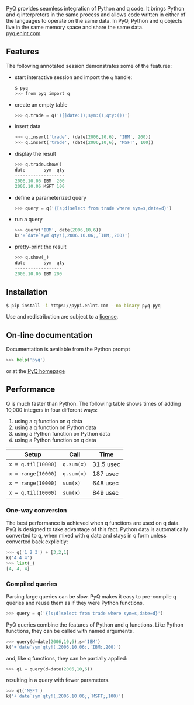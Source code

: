PyQ provides seamless integration of Python and q code. It brings Python and q interpreters in the same process and allows code written in either of the languages to operate on the same data. In PyQ, Python and q objects live in the same memory space and share the same data.  
<i class="fa fa-hand-o-right"></i> [pyq.enlnt.com](http://pyq.enlnt.com) 


## Features

The following annotated session demonstrates some of the features:

- start interactive session and import the `q` handle:
    ```bash
    $ pyq
    >>> from pyq import q
    ```
- create an empty table
    ```python
    >>> q.trade = q('([]date:();sym:();qty:())')
    ```
- insert data
    ```python
    >>> q.insert('trade', (date(2006,10,6), 'IBM', 200))
    >>> q.insert('trade', (date(2006,10,6), 'MSFT', 100))
    ```
- display the result
    ```python
    >>> q.trade.show()
    date       sym  qty
    -------------------
    2006.10.06 IBM  200
    2006.10.06 MSFT 100
    ```
- define a parameterized query
    ```python
    >>> query = q('{[s;d]select from trade where sym=s,date=d}')
    ```
- run a query
    ```python
    >>> query('IBM', date(2006,10,6))
    k('+`date`sym`qty!(,2006.10.06;,`IBM;,200)')
    ```
- pretty-print the result
    ```python
    >>> q.show(_)
    date       sym  qty
    ------------------
    2006.10.06 IBM 200
    ```


## Installation

```bash
$ pip install -i https://pypi.enlnt.com --no-binary pyq pyq
```
Use and redistribution are subject to a [license](https://pyq.enlnt.com/license.html).


## On-line documentation

Documentation is available from the Python prompt
```python
>>> help('pyq')
```
or at the [PyQ homepage](http://pyq.enlnt.com)


## Performance 

Q is much faster than Python. The following table shows times of adding 10,000 integers in four different ways: 

1. using a q function on q data
2. using a q function on Python data
3. using a Python function on Python data
4. using a Python function on q data

| Setup              | Call       | Time      |
|--------------------|------------|-----------|
| `x = q.til(10000)` | `q.sum(x)` | 31.5 usec |
| `x = range(10000)` | `q.sum(x)` | 187 usec  |
| `x = range(10000)` | `sum(x)`   | 648 usec  |
| `x = q.til(10000)` | `sum(x)`   | 849 usec  |


### One-way conversion

The best performance is achieved when q functions are used on q data. PyQ is designed to take advantage of this fact. Python data is automatically converted to q, when mixed with q data and stays in q form unless converted back explicitly:
```python
>>> q('1 2 3') + [3,2,1]
k('4 4 4')
>>> list(_)
[4, 4, 4]
```


### Compiled queries

Parsing large queries can be slow. PyQ makes it easy to pre-compile q queries and reuse them as if they were Python functions.
```python
>>> query = q('{[s;d]select from trade where sym=s,date=d}')
```
PyQ queries combine the features of Python and q functions. Like Python functions, they can be called with named arguments.
```python
>>> query(d=date(2006,10,6),s='IBM')
k('+`date`sym`qty!(,2006.10.06;,`IBM;,200)')
```
and, like q functions, they can be partially applied:
```python
>>> q1 = query(d=date(2006,10,6))
```
resulting in a query with fewer parameters.
```python
>>> q1('MSFT')
k('+`date`sym`qty!(,2006.10.06;,`MSFT;,100)')
```

